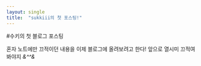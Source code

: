```yaml
---
layout: single
title:  "sukkiii의 첫 포스팅!"
---
```


#수키의 첫 블로그 포스팅

혼자 노트에만 끄적이던 내용을 이제 블로그에 올려보려고 한다!
앞으로 열시미 끄적여봐야지 *&^^&*
